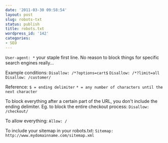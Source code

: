 ```yaml
---
date: '2011-03-30 09:58:54'
layout: post
slug: robots-txt
status: publish
title: robots.txt
wordpress_id: '142'
categories:
- SEO
---
```


`User-agent: *`
your staple first line. No reason to block things for specific search engines really...

Example conditions:
`Disallow: /*?options=cart$`
`Disallow: /*?limit=all`
`Disallow: /customer/`

Reference:
`$ = ending delimiter`
`* = any number of characters until the next character`

To block everything after a certain part of the URL, you don't include the ending delimiter. Eg. to block the entire checkout process:
`Disallow: /checkout/`

To allow everything:
`Allow: /`

To include your sitemap in your robots.txt:
`Sitemap: http://www.mydomainname.com/sitemap.xml`
